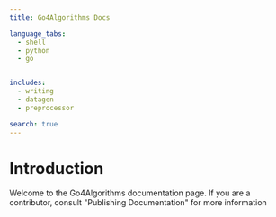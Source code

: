 ```yaml
---
title: Go4Algorithms Docs

language_tabs:
  - shell
  - python
  - go


includes:
  - writing
  - datagen
  - preprocessor

search: true
---
```


# Introduction

Welcome to the Go4Algorithms documentation page. If you are a contributor, consult "Publishing Documentation" for more information
